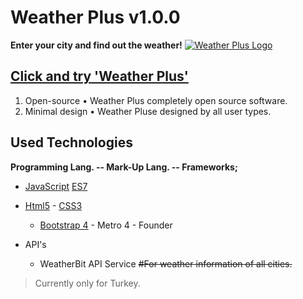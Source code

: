 # Weather Plus v1.0.0
**Enter your city and find out the weather!**
[![Weather Plus Logo](https://i.imgur.com/6GeDs2Q.png)](https://weather-plus.000webhostapp.com/)
## [Click and try 'Weather Plus'](https://weather-plus.000webhostapp.com/)
 1. Open-source 
	 • Weather Plus completely open source software.
 2. Minimal design 
	 • Weather Pluse designed by all user types.

## Used Technologies
 **Programming Lang. -- Mark-Up Lang. -- Frameworks;** 
 - [JavaScript](https://en.wikipedia.org/wiki/JavaScript) [ES7](https://en.wikipedia.org/wiki/ECMAScript#10th_Edition_-_ECMAScript_2019) 
 - [Html5](https://en.wikipedia.org/wiki/HTML5) - [CSS3](https://en.wikipedia.org/wiki/Cascading_Style_Sheets#CSS_3) 
	 - [Bootstrap 4](https://en.wikipedia.org/wiki/Bootstrap_%28front-end_framework%29) - Metro 4 - Founder

 - API's 	
	  - WeatherBit API Service ~~#For weather information of all cities.~~

> Currently only for Turkey.
